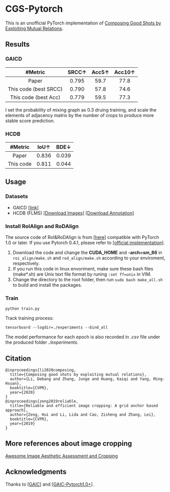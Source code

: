# CGS-Pytorch
This is an unofficial PyTorch implementation of [Composing Good Shots by Exploiting Mutual Relations](https://openaccess.thecvf.com/content_CVPR_2020/html/Li_Composing_Good_Shots_by_Exploiting_Mutual_Relations_CVPR_2020_paper.html).

## Results

### GAICD
| #Metric | SRCC↑ | Acc5↑ | Acc10↑ |
|:--:|:--:|:--:|:--:|
| Paper   | 0.795 | 59.7  | 77.8   |
| This code (best SRCC) |  0.790  |  57.8  | 74.6 |
| This code (best Acc)  |  0.779  |  59.5  | 77.3 |   

I set the probability of mixing graph as 0.3 druing training, and scale the elements of adjacency matrix by the number of crops to produce more stable score prediction. 

### HCDB
| #Metric | IoU↑ | BDE↓ |
|:--:|:--:|:--:|
| Paper   | 0.836 | 0.039 |
| This code | 0.811  |  0.044  |

## Usage

### Datasets
+ GAICD [[link]](https://github.com/HuiZeng/Grid-Anchor-based-Image-Cropping)
+ HCDB (FLMS) [[Download Images]](http://fangchen.org/proj_page/FLMS_mm14/data/radomir500_image/image.tar) [[Download Annotation]](http://fangchen.org/proj_page/FLMS_mm14/data/radomir500_gt/release_data.tar)

### Install RoIAlign and RoDAlign

The source code of RoI&RoDAlign is from [[here]](https://github.com/lld533/Grid-Anchor-based-Image-Cropping-Pytorch) compatible with PyTorch 1.0 or later.
If you use Pytorch 0.4.1, please refer to [[official implementation]](https://github.com/HuiZeng/Grid-Anchor-based-Image-Cropping-Pytorch).

1. Download the code and change the **CUDA_HOME** and **-arch=sm_86** in ``roi_align/make.sh`` and ``rod_align/make.sh`` according to your enviroment, respectively.
2. If you run this code in linux envoriment, make sure these bash files (make*.sh) are Unix text file format by runing ``:set ff=unix`` in VIM.
3. Change the directory to the root folder, then run ``sudo bash make_all.sh`` to build and install the packages. 

### Train
```
python train.py
```
Track training process:
```
tensorboard --logdir=./experiments --bind_all
```
The model performance for each epoch is also recorded in *.csv* file under the produced folder *./experiments*.

## Citation
```
@inproceedings{li2020composing,
  title={Composing good shots by exploiting mutual relations},
  author={Li, Debang and Zhang, Junge and Huang, Kaiqi and Yang, Ming-Hsuan},
  booktitle={CVPR},
  year={2020}
}
@inproceedings{zeng2019reliable,
  title={Reliable and efficient image cropping: A grid anchor based approach},
  author={Zeng, Hui and Li, Lida and Cao, Zisheng and Zhang, Lei},
  booktitle={CVPR},
  year={2019}
}
```

## More references about image cropping 
[Awesome Image Aesthetic Assessment and Cropping](https://github.com/bcmi/Awesome-Aesthetic-Evaluation-and-Cropping)

## Acknowledgments
Thanks to [[GAIC]](https://github.com/HuiZeng/Grid-Anchor-based-Image-Cropping-Pytorch) and [[GAIC-Pytorch1.0+]](https://github.com/lld533/Grid-Anchor-based-Image-Cropping-Pytorch).
